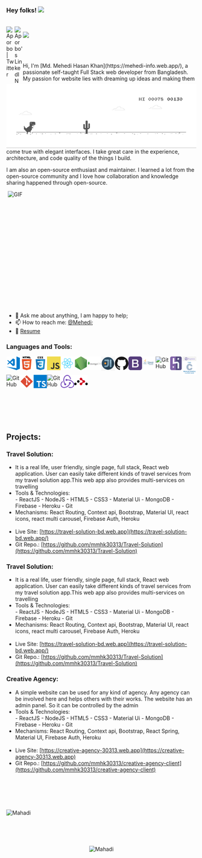 ### Hey folks! <img src="https://media.giphy.com/media/hvRJCLFzcasrR4ia7z/giphy.gif" width="25px">
<br>

<a href="https://twitter.com/MdMehed17868520">
  <img align="left" alt="Aporbo | Twitter" width="22px" src="https://raw.githubusercontent.com/peterthehan/peterthehan/master/assets/twitter.svg" />
</a>
<a href="www.linkedin.com/in/mmhk-info">
  <img align="left" alt="Aporbo's LinkedIN" width="22px" src="https://raw.githubusercontent.com/peterthehan/peterthehan/master/assets/linkedin.svg" />
</a>

![](https://visitor-badge.glitch.me/badge?page_id=mmhk30313.mmhk30313)

<br>
<p><img align="left" src="./dino.gif" alt="Mahadi" /></p>

<br>
Hi, I'm [Md. Mehedi Hasan Khan](https://mehedi-info.web.app/), a passionate self-taught Full Stack web developer  from Bangladesh. My passion for website lies with dreaming up ideas and making them come true with elegant interfaces. I take great care in the experience, architecture, and code quality of the things I build.

I am also an open-source enthusiast and maintainer. I learned a lot from the open-source community and I love how collaboration and knowledge sharing happened through open-source.


  <img align="right" alt="GIF" src="https://github.com/abhisheknaiidu/abhisheknaiidu/blob/master/code.gif?raw=true" width="500" height="320" />
  
- 💬 Ask me about anything, I am happy to help;
- 📫 How to reach me: [@Mehedi](www.linkedin.com/in/mmhk-info);
- 📝 [Resume](https://drive.google.com/file/d/1vMESrVLiHr__k5HcIJDcRWEHBXEerXMR/view?usp=sharing)


### Languages and Tools:

<img align="left" alt="Visual Studio Code" width="36px" src="https://raw.githubusercontent.com/github/explore/80688e429a7d4ef2fca1e82350fe8e3517d3494d/topics/visual-studio-code/visual-studio-code.png" />

<img align="left" alt="HTML5" width="36px" src="https://raw.githubusercontent.com/github/explore/80688e429a7d4ef2fca1e82350fe8e3517d3494d/topics/html/html.png" />
<img align="left" alt="CSS3" width="36px" src="https://raw.githubusercontent.com/github/explore/80688e429a7d4ef2fca1e82350fe8e3517d3494d/topics/css/css.png" />

<img align="left" alt="JavaScript" width="36px" src="https://raw.githubusercontent.com/github/explore/80688e429a7d4ef2fca1e82350fe8e3517d3494d/topics/javascript/javascript.png" />

<img align="left" alt="React" width="36px" src="https://raw.githubusercontent.com/github/explore/80688e429a7d4ef2fca1e82350fe8e3517d3494d/topics/react/react.png" />

<img align="left" alt="Node.js" width="36px" src="https://raw.githubusercontent.com/github/explore/80688e429a7d4ef2fca1e82350fe8e3517d3494d/topics/nodejs/nodejs.png" />

<img align="left" alt="MongoDB" width="36px" src="https://raw.githubusercontent.com/github/explore/80688e429a7d4ef2fca1e82350fe8e3517d3494d/topics/mongodb/mongodb.png" />
<img align="left" alt="Git" width="36px" src="./intelij.png" />

<img align="left" alt="GitHub" width="36px" src="https://raw.githubusercontent.com/github/explore/78df643247d429f6cc873026c0622819ad797942/topics/github/github.png" />


<img align="left" alt="GitHub" width="36px" src="https://raw.githubusercontent.com/github/explore/80688e429a7d4ef2fca1e82350fe8e3517d3494d/topics/bootstrap/bootstrap.png" />

<img align="left" alt="GitHub" width="36px" src="https://raw.githubusercontent.com/github/explore/80688e429a7d4ef2fca1e82350fe8e3517d3494d/topics/java/java.png" />


<img align="left" alt="GitHub" width="36px" src="https://img.icons8.com/color/48/000000/c-plus-plus-logo.png" />

<img align="left" alt="GitHub" width="36px" src="./heroku.png" />

<img align="left" alt="GitHub" width="36px" src="./express.png" />

<img align="left" alt="GitHub" width="36px" src="https://raw.githubusercontent.com/github/explore/80688e429a7d4ef2fca1e82350fe8e3517d3494d/topics/c/c.png" />

<img align="left" alt="GitHub" width="36px" src="https://firebase.google.com/images/brand-guidelines/logo-logomark.png" />

<img align="left" alt="GitHub" width="36px" src="./git.png" />

<img align="left" alt="GitHub" width="36px" src="./typescript_original_logo_icon_146317.png" />


<img align="left" alt="GitHub" width="36px" src="https://material-ui.com/static/logo.png" />


<img align="left" alt="GitHub" width="36px" src="./redux_original_logo_icon_146365.png"/>

<img align="left" alt="GitHub" width="36px" src="./react-router.png" />

<!--  -->
<br>
<br>
<br>
<br>
<br>
<br>
<br>
<br>
<br>
<br>

## Projects:
 ### Travel Solution:
  - It is a real life, user friendly, single page, full stack, React web application. User can easily take different kinds of travel services from my travel solution app.This web app also provides multi-services on travelling
  - Tools & Technologies:<br>
          - ReactJS
          - NodeJS
          - HTML5
          - CSS3
          - Material Ui
          - MongoDB
          - Firebase
          - Heroku
          - Git
  - Mechanisms: React Routing, Context api, Bootstrap, Material UI, react icons, react multi carousel, Firebase Auth, Heroku 
<br><br> 
- Live Site: [https://travel-solution-bd.web.app](https://travel-solution-bd.web.app/)
- Git Repo.: [https://github.com/mmhk30313/Travel-Solution](https://github.com/mmhk30313/Travel-Solution)

### Travel Solution:
  - It is a real life, user friendly, single page, full stack, React web application. User can easily take different kinds of travel services from my travel solution app.This web app also provides multi-services on travelling
  - Tools & Technologies:<br>
          - ReactJS
          - NodeJS
          - HTML5
          - CSS3
          - Material Ui
          - MongoDB
          - Firebase
          - Heroku
          - Git
  - Mechanisms: React Routing, Context api, Bootstrap, Material UI, react icons, react multi carousel, Firebase Auth, Heroku 
<br><br> 
- Live Site: [https://travel-solution-bd.web.app](https://travel-solution-bd.web.app/)
- Git Repo.: [https://github.com/mmhk30313/Travel-Solution](https://github.com/mmhk30313/Travel-Solution)

### Creative Agency:
   - A simple website can be used for any kind of agency. Any agency can be involved here and helps  others with their works. The website has an admin panel. So it can be             controlled by the admin
   - Tools & Technologies:<br>
          - ReactJS
          - NodeJS
          - HTML5
          - CSS3
          - Material Ui
          - MongoDB
          - Firebase
          - Heroku
          - Git
   - Mechanisms: React Routing, Context api, Bootstrap, React Spring, Material UI, Firebase Auth, Heroku 
<br><br>
- Live Site: [https://creative-agency-30313.web.app](https://creative-agency-30313.web.app)
- Git Repo.: [https://github.com/mmhk30313/creative-agency-client](https://github.com/mmhk30313/creative-agency-client)
<br>
<br>
<br>
<br>
<p><img align="center" src="https://github-readme-stats.vercel.app/api/top-langs?username=mmhk30313&show_icons=true&locale=en&layout=compact" alt="Mahadi" /></p>
<br>
<br>
<br>
<p align="center"> <img src="https://github-readme-stats.vercel.app/api?username=mmhk30313&show_icons=true&theme=gotham" alt="Mahadi" />



